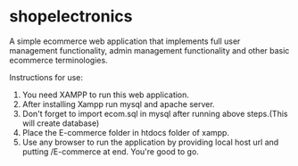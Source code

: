 # shopelectronics
A simple ecommerce web application that implements full user management functionality, admin management functionality and other basic ecommerce terminologies.

Instructions for use:
1. You need XAMPP to run this web application. 
2. After installing Xampp run mysql and apache server.
3. Don't forget to import ecom.sql in mysql after running above steps.(This will create database)
4. Place the E-commerce folder in htdocs folder of xampp.
5. Use any browser to run the application by providing local host url and putting /E-commerce at end.
You're good to go.
